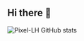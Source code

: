 ## Hi there 👋

![Pixel-LH GitHub stats](https://github-readme-stats.vercel.app/api?username=Pixel-LH&count_private=true&show_icons=true&theme=dracula)
<!--
**Pixel-LH/Pixel-LH** is a ✨ _special_ ✨ repository because its `README.md` (this file) appears on your GitHub profile.

Here are some ideas to get you started:

- 🔭 I’m currently working on ...
- 🌱 I’m currently learning ...
- 👯 I’m looking to collaborate on ...
- 🤔 I’m looking for help with ...
- 💬 Ask me about ...
- 📫 How to reach me: ...
- 😄 Pronouns: ...
- ⚡ Fun fact: ...
-->
